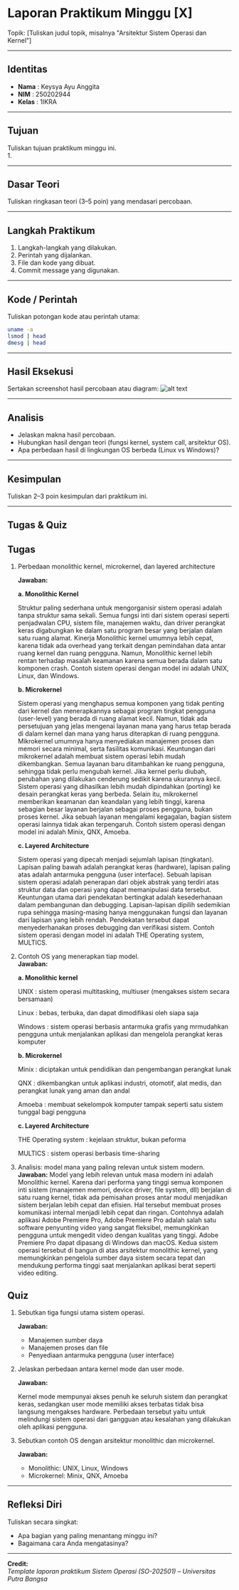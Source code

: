 
# Laporan Praktikum Minggu [X]
Topik: [Tuliskan judul topik, misalnya "Arsitektur Sistem Operasi dan Kernel"]

---

## Identitas
- **Nama**  : Keysya Ayu Anggita
- **NIM**   : 250202944
- **Kelas** : 1IKRA

---

## Tujuan
Tuliskan tujuan praktikum minggu ini.  
1. 

---

## Dasar Teori
Tuliskan ringkasan teori (3–5 poin) yang mendasari percobaan.

---

## Langkah Praktikum
1. Langkah-langkah yang dilakukan.  
2. Perintah yang dijalankan.  
3. File dan kode yang dibuat.  
4. Commit message yang digunakan.

---

## Kode / Perintah
Tuliskan potongan kode atau perintah utama:
```bash
uname -a
lsmod | head
dmesg | head
```

---

## Hasil Eksekusi
Sertakan screenshot hasil percobaan atau diagram:
![alt text](<screenshots/ss eca.png>)

---

## Analisis
- Jelaskan makna hasil percobaan.  
- Hubungkan hasil dengan teori (fungsi kernel, system call, arsitektur OS).  
- Apa perbedaan hasil di lingkungan OS berbeda (Linux vs Windows)?  

---

## Kesimpulan
Tuliskan 2–3 poin kesimpulan dari praktikum ini.

---

## Tugas & Quiz 
## Tugas
1. Perbedaan monolithic kernel, microkernel, dan layered architecture

    **Jawaban:**
   
   **a. Monolithic Kernel**
   
   Struktur paling sederhana untuk mengorganisir sistem operasi adalah tanpa struktur sama sekali. Semua fungsi inti dari sistem operasi seperti penjadwalan CPU, sistem file, manajemen waktu, dan driver perangkat keras digabungkan ke dalam satu program besar yang berjalan dalam satu ruang alamat. Kinerja Monolithic kernel umumnya lebih cepat, karena tidak ada overhead yang terkait dengan pemindahan data antar ruang kernel dan ruang pengguna. Namun, Monolithic kernel lebih rentan terhadap masalah keamanan karena semua berada dalam satu komponen crash. Contoh sistem operasi dengan model ini adalah UNIX, Linux, dan Windows.
   
   **b. Microkernel**
   
   Sistem operasi yang menghapus semua komponen yang tidak penting dari kernel dan menerapkannya sebagai program tingkat pengguna (user-level) yang berada di ruang alamat kecil. Namun, tidak ada persetujuan yang jelas mengenai layanan mana yang harus tetap berada di dalam kernel dan mana yang harus diterapkan di ruang pengguna. Mikrokernel umumnya hanya menyediakan manajemen proses dan memori secara minimal, serta fasilitas komunikasi. Keuntungan dari mikrokernel adalah membuat sistem operasi lebih mudah dikembangkan. Semua layanan baru ditambahkan ke ruang pengguna, sehingga tidak perlu mengubah kernel. Jika kernel perlu diubah, perubahan yang dilakukan cenderung sedikit karena ukurannya kecil. Sistem operasi yang dihasilkan lebih mudah dipindahkan (porting) ke desain perangkat keras yang berbeda. Selain itu, mikrokernel memberikan keamanan dan keandalan yang lebih tinggi, karena sebagian besar layanan berjalan sebagai proses pengguna, bukan proses kernel. Jika sebuah layanan mengalami kegagalan, bagian sistem operasi lainnya tidak akan terpengaruh. Contoh sistem operasi dengan model ini adalah Minix, QNX, Amoeba.
   
   **c. Layered Architecture**
   
   Sistem operasi yang dipecah menjadi sejumlah lapisan (tingkatan). Lapisan paling bawah adalah perangkat keras (hardware), lapisan paling atas adalah antarmuka pengguna (user interface). Sebuah lapisan sistem operasi adalah penerapan dari objek abstrak yang terdiri atas struktur data dan operasi yang dapat memanipulasi data tersebut. Keuntungan utama dari pendekatan bertingkat adalah kesederhanaan dalam pembangunan dan debugging. Lapisan-lapisan dipilih sedemikian rupa sehingga masing-masing hanya menggunakan fungsi dan layanan dari lapisan yang lebih rendah. Pendekatan tersebut dapat menyederhanakan proses debugging dan verifikasi sistem. Contoh sistem operasi dengan model ini adalah THE Operating system, MULTICS.
   
2. Contoh OS yang menerapkan tiap model.  
   **Jawaban:**
 
   **a. Monolithic kernel**
   
   UNIX : sistem operasi multitasking, multiuser (mengakses sistem secara bersamaan)
   
   Linux : bebas, terbuka, dan dapat dimodifikasi oleh siapa saja
   
   Windows : sistem operasi berbasis antarmuka grafis yang mrmudahkan pengguna untuk menjalankan aplikasi dan
   mengelola perangkat keras komputer

   **b. Microkernel**

   Minix : diciptakan untuk pendidikan dan pengembangan perangkat lunak

   QNX : dikembangkan untuk aplikasi industri, otomotif, alat medis, dan perangkat lunak yang aman dan andal

   Amoeba : membuat sekelompok komputer tampak seperti satu sistem tunggal bagi pengguna

   **c. Layered Architecture**

   THE Operating system : kejelaan struktur, bukan peforma

   MULTICS : sistem operasi berbasis time-sharing
   
3. Analisis: model mana yang paling relevan untuk sistem modern.  
   **Jawaban:**
   Model yang lebih relevan untuk masa modern ini adalah Monolithic kernel. Karena dari performa yang tinggi semua       komponen inti sistem (manajemen memori, device driver, file system, dll) berjalan di satu ruang kernel, tidak ada     pemisahan proses antar modul menjadikan sistem berjalan lebih cepat dan efisien. Hal tersebut membuat proses          komunikasi internal menjadi lebih cepat dan ringan. Contohnya adalah aplikasi Adobe Premiere Pro, Adobe Premiere      Pro adalah salah satu software penyunting video yang sangat fleksibel, memungkinkan pengguna untuk mengedit video     dengan kualitas yang tinggi. Adobe Premiere Pro dapat dipasang di Windows dan macOS. Kedua sistem operasi tersebut    di bangun di atas arsitektur monolithic kernel, yang memungkinkan pengelola sumber daya sistem secara tepat dan       mendukung performa tinggi saat menjalankan aplikasi berat seperti video editing.
## Quiz
1. Sebutkan tiga fungsi utama sistem operasi.
   
   **Jawaban:**
   - Manajemen sumber daya
   - Manajemen proses dan file
   - Penyediaan antarmuka pengguna (user interface)
2. Jelaskan perbedaan antara kernel mode dan user mode.
   
   **Jawaban:**
   
   Kernel mode mempunyai akses penuh ke seluruh sistem dan perangkat keras, sedangkan user mode memiliki akses           terbatas tidak bisa langsung mengakses hardware. Perbedaan tersebut yaitu untuk melindungi sistem operasi dari        gangguan atau kesalahan yang dilakukan oleh aplikasi pengguna.  
3. Sebutkan contoh OS dengan arsitektur monolithic dan microkernel.
   
   **Jawaban:**
   - Monolithic: UNIX, Linux, Windows
   - Microkernel: Minix, QNX, Amoeba

---

## Refleksi Diri
Tuliskan secara singkat:
- Apa bagian yang paling menantang minggu ini?  
- Bagaimana cara Anda mengatasinya?  

---

**Credit:**  
_Template laporan praktikum Sistem Operasi (SO-202501) – Universitas Putra Bangsa_
